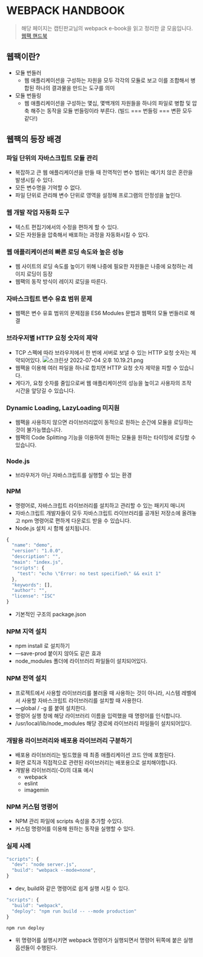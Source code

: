 # WEBPACK HANDBOOK

> 해당 페이지는 캡틴판교님의 webpack e-book을 읽고 정리한 글 모음입니다. [웹팩 핸드북](https://joshua1988.github.io/webpack-guide/)

## 웹팩이란?

- 모듈 번들러
  - 웹 애플리케이션을 구성하는 자원을 모두 각각의 모듈로 보고 이를 조합해서 병합된 하나의 결과물을 만드는 도구를 의미
- 모듈 번들링
  - 웹 애플리케이션을 구성하는 몇십, 몇백개의 자원들을 하나의 파일로 병합 및 압축 해주는 동작을 모듈 번들링이라 부른다. (빌드 === 번들링 === 변환 모두 같다!)

## 웹팩의 등장 배경

### 파일 단위의 자바스크립트 모듈 관리

- 복잡하고 큰 웹 애플리케이션을 만들 때 전역적인 변수 범위는 예기치 않은 혼란을 발생시킬 수 있다.
- 모든 변수명을 기억할 수 없다.
- 파일 단위로 관리해 변수 단위로 영역을 설정해 프로그램의 안정성을 높인다.

### 웹 개발 작업 자동화 도구

- 텍스트 편집기에서의 수정을 편하게 할 수 있다.
- 모든 자원들을 압축해서 배포하는 과정을 자동화시킬 수 있다.

### 웹 애플리케이션의 빠른 로딩 속도와 높은 성능

- 웹 사이트의 로딩 속도를 높이기 위해 나중에 필요한 자원들은 나중에 요청하는 레이지 로딩이 등장
- 웹팩의 동작 방식이 레이지 로딩을 따른다.

### 자바스크립트 변수 유효 범위 문제

- 웹팩은 변수 유효 범위의 문제점을 ES6 Modules 문법과 웹팩의 모듈 번들러로 해결

### 브라우저별 HTTP 요청 숫자의 제약

- TCP 스펙에 따라 브라우저에서 한 번에 서버로 보낼 수 있는 HTTP 요청 숫자는 제약되어있다.
  ![스크린샷 2022-07-04 오후 10.19.21.png](https://s3-us-west-2.amazonaws.com/secure.notion-static.com/05c7c11c-bdb3-4bc6-8551-49bdf81d4a73/스크린샷_2022-07-04_오후_10.19.21.png)
- 웹팩을 이용해 여러 파일을 하나로 합치면 HTTP 요청 숫자 제약을 피할 수 있습니다.
- 게다가, 요청 숫자를 줄임으로써 웹 애플리케이션의 성능을 높이고 사용자의 조작 시간을 앞당길 수 있습니다.

### Dynamic Loading, LazyLoading 미지원

- 웹팩을 사용하지 않으면 라이브러리없이 동적으로 원하는 순간에 모듈을 로딩하는 것이 불가능했습니다.
- 웹팩의 Code Splitting 기능을 이용하여 원하는 모듈을 원하는 타이밍에 로딩할 수 있습니다.

### Node.js

- 브라우저가 아닌 자바스크립트를 실행할 수 있는 환경

### NPM

- 명령어로, 자바스크립트 라이브러리를 설치하고 관리할 수 있는 패키지 매니저
- 자바스크립트 개발자들이 모두 자바스크립트 라이브러리를 공개된 저장소에 올려놓고 npm 명령어로 편하게 다운로드 받을 수 있습니다.
- Node.js 설치 시 함께 설치됩니다.

```jsx
{
  "name": "demo",
  "version": "1.0.0",
  "description": "",
  "main": "index.js",
  "scripts": {
    "test": "echo \"Error: no test specified\" && exit 1"
  },
  "keywords": [],
  "author": "",
  "license": "ISC"
}
```

- 기본적인 구조의 package.json

### NPM 지역 설치

- npm install 로 설치하기
- —save-prod 붙이지 않아도 같은 효과
- node_modules 폴더에 라이브러리 파일들이 설치되어있다.

### NPM 전역 설치

- 프로젝트에서 사용할 라이브러리를 불러올 때 사용하는 것이 아니라, 시스템 레벨에서 사용할 자바스크립트 라이브러리를 설치할 때 사용한다.
- —global / -g 를 붙여 설치한다.
- 명렁어 실행 창에 해당 라이브러리 이름을 입력했을 때 명령어를 인식합니다.
- /usr/local/lib/node_modules 해당 경로에 라이브러리 파일들이 설치되어있다.

### 개발용 라이브러리와 배포용 라이브러리 구분하기

- 배포용 라이브러리는 빌드했을 때 최종 애플리케이션 코드 안에 포함된다.
- 화면 로직과 직접적으로 관련된 라이브러리는 배포용으로 설치해야합니다.
- 개발용 라이브러리(-D)의 대표 예시
  - webpack
  - eslint
  - imagemin

### NPM 커스텀 명령어

- NPM 관리 파일에 scripts 속성을 추가할 수있다.
- 커스텀 명령어를 이용해 원하는 동작을 실행할 수 있다.

### 실제 사례

```jsx
"scripts": {
  "dev": "node server.js",
  "build": "webpack --mode=none",
}
```

- dev, build와 같은 명령어로 쉽게 실행 시킬 수 있다.

```jsx
"scripts": {
  "build": "webpack",
  "deploy": "npm run build -- --mode production"
}

npm run deploy
```

- 위 명령어를 실행시키면 webpack 명령어가 실행되면서 명령어 뒤쪽에 붙은 실행 옵션들이 수행된다.
